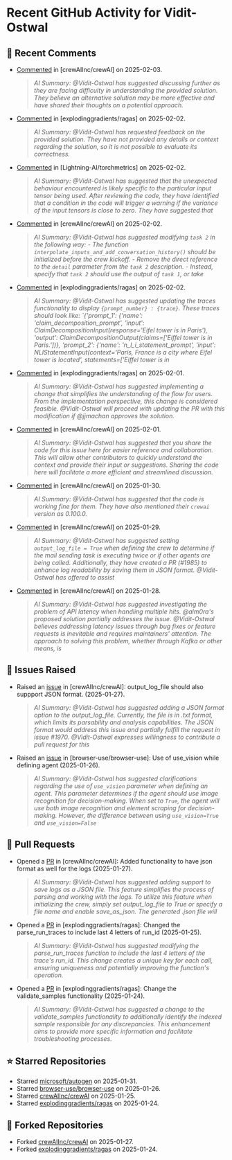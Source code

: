 # Recent GitHub Activity for Vidit-Ostwal

## 💬 Recent Comments
- [Commented](https://github.com/crewAIInc/crewAI/issues/2025#issuecomment-2631615412) in [crewAIInc/crewAI] on 2025-02-03.
  > *AI Summary: @Vidit-Ostwal has suggested discussing further as they are facing difficulty in understanding the provided solution. They believe an alternative solution may be more effective and have shared their thoughts on a potential approach.*
- [Commented](https://github.com/explodinggradients/ragas/issues/1868#issuecomment-2629482947) in [explodinggradients/ragas] on 2025-02-02.
  > *AI Summary: @Vidit-Ostwal has requested feedback on the provided solution. They have not provided any details or context regarding the solution, so it is not possible to evaluate its correctness.*
- [Commented](https://github.com/Lightning-AI/torchmetrics/issues/2920#issuecomment-2629456251) in [Lightning-AI/torchmetrics] on 2025-02-02.
  > *AI Summary: @Vidit-Ostwal has suggested that the unexpected behaviour encountered is likely specific to the particular input tensor being used. After reviewing the code, they have identified that a condition in the code will trigger a warning if the variance of the input tensors is close to zero. They have suggested that*
- [Commented](https://github.com/crewAIInc/crewAI/issues/1977#issuecomment-2629395843) in [crewAIInc/crewAI] on 2025-02-02.
  > *AI Summary: @Vidit-Ostwal has suggested modifying `task 2` in the following way: - The function `interpolate_inputs_and_add_conversation_history()` should be initialized before the crew kickoff. - Remove the direct reference to the `detail` parameter from the `task 2` description. - Instead, specify that `task 2` should use the output of `task 1`, or take*
- [Commented](https://github.com/explodinggradients/ragas/pull/1880#issuecomment-2629385607) in [explodinggradients/ragas] on 2025-02-02.
  > *AI Summary: @Vidit-Ostwal has suggested updating the traces functionality to display `{prompt_number} : {trace}`. These traces should look like: `{'prompt_1': {'name': 'claim_decomposition_prompt', 'input': ClaimDecompositionInput(response='Eifel tower is in Paris'), 'output': ClaimDecompositionOutput(claims=['Eiffel tower is in Paris.'])}, 'prompt_2': {'name': 'n_l_i_statement_prompt', 'input': NLIStatementInput(context='Paris, France is a city where Eifel tower is located', statements=['Eiffel tower is in*
- [Commented](https://github.com/explodinggradients/ragas/issues/1871#issuecomment-2628965465) in [explodinggradients/ragas] on 2025-02-01.
  > *AI Summary: @Vidit-Ostwal has suggested implementing a change that simplifies the understanding of the flow for users. From the implementation perspective, this change is considered feasible. @Vidit-Ostwal will proceed with updating the PR with this modification if @jjmachan approves the solution.*
- [Commented](https://github.com/crewAIInc/crewAI/issues/2015#issuecomment-2628794304) in [crewAIInc/crewAI] on 2025-02-01.
  > *AI Summary: @Vidit-Ostwal has suggested that you share the code for this issue here for easier reference and collaboration. This will allow other contributors to quickly understand the context and provide their input or suggestions. Sharing the code here will facilitate a more efficient and streamlined discussion.*
- [Commented](https://github.com/crewAIInc/crewAI/issues/2005#issuecomment-2624920068) in [crewAIInc/crewAI] on 2025-01-30.
  > *AI Summary: @Vidit-Ostwal has suggested that the code is working fine for them. They have also mentioned their `crewai` version as 0.100.0.*
- [Commented](https://github.com/crewAIInc/crewAI/issues/1978#issuecomment-2621726512) in [crewAIInc/crewAI] on 2025-01-29.
  > *AI Summary: @Vidit-Ostwal has suggested setting `output_log_file = True` when defining the crew to determine if the mail sending task is executing twice or if other agents are being called. Additionally, they have created a PR (#1985) to enhance log readability by saving them in JSON format. @Vidit-Ostwal has offered to assist*
- [Commented](https://github.com/crewAIInc/crewAI/issues/1989#issuecomment-2619935488) in [crewAIInc/crewAI] on 2025-01-28.
  > *AI Summary: @Vidit-Ostwal has suggested investigating the problem of API latency when handling multiple hits. @alm0ra's proposed solution partially addresses the issue. @Vidit-Ostwal believes addressing latency issues through bug fixes or feature requests is inevitable and requires maintainers' attention. The approach to solving this problem, whether through Kafka or other means, is*

## 🐛 Issues Raised
- Raised an [issue](https://github.com/crewAIInc/crewAI/issues/1984) in [crewAIInc/crewAI]: output_log_file should also suppport JSON format. (2025-01-27).
  > *AI Summary: @Vidit-Ostwal has suggested adding a JSON format option to the output_log_file. Currently, the file is in .txt format, which limits its parsability and analysis capabilities. The JSON format would address this issue and partially fulfill the request in issue #1970. @Vidit-Ostwal expresses willingness to contribute a pull request for this*
- Raised an [issue](https://github.com/browser-use/browser-use/issues/407) in [browser-use/browser-use]: Use of use_vision while defining agent (2025-01-26).
  > *AI Summary: @Vidit-Ostwal has suggested clarifications regarding the use of `use_vision` parameter when defining an agent. This parameter determines if the agent should use image recognition for decision-making. When set to `True`, the agent will use both image recognition and element scraping for decision-making. However, the difference between using `use_vision=True` and `use_vision=False`*

## 🚀 Pull Requests
- Opened a [PR](https://github.com/crewAIInc/crewAI/pull/1985) in [crewAIInc/crewAI]: Added functionality to have json format as well for the logs (2025-01-27).
  > *AI Summary: @Vidit-Ostwal has suggested adding support to save logs as a JSON file. This feature simplifies the process of parsing and working with the logs. To utilize this feature when initializing the crew, simply set output_log_file to True or specify a file name and enable save_as_json. The generated .json file will*
- Opened a [PR](https://github.com/explodinggradients/ragas/pull/1880) in [explodinggradients/ragas]: Changed the parse_run_traces to include last 4 letters of run_id (2025-01-25).
  > *AI Summary: @Vidit-Ostwal has suggested modifying the parse_run_traces function to include the last 4 letters of the trace's run_id. This change creates a unique key for each call, ensuring uniqueness and potentially improving the function's operation.*
- Opened a [PR](https://github.com/explodinggradients/ragas/pull/1879) in [explodinggradients/ragas]: Change the validate_samples functionality (2025-01-24).
  > *AI Summary: @Vidit-Ostwal has suggested a change to the validate_samples functionality to additionally identify the indexed sample responsible for any discrepancies. This enhancement aims to provide more specific information and facilitate troubleshooting processes.*

## ⭐ Starred Repositories
- Starred [microsoft/autogen](https://github.com/microsoft/autogen) on 2025-01-31.
- Starred [browser-use/browser-use](https://github.com/browser-use/browser-use) on 2025-01-26.
- Starred [crewAIInc/crewAI](https://github.com/crewAIInc/crewAI) on 2025-01-25.
- Starred [explodinggradients/ragas](https://github.com/explodinggradients/ragas) on 2025-01-24.

## 🍴 Forked Repositories
- Forked [crewAIInc/crewAI](https://github.com/Vidit-Ostwal/crewAI) on 2025-01-27.
- Forked [explodinggradients/ragas](https://github.com/Vidit-Ostwal/ragas) on 2025-01-24.
